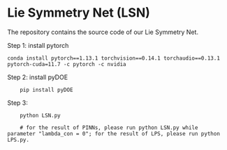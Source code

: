# Lie Symmetry Net (LSN)

The repository contains the source code of our Lie Symmetry Net.

Step 1: install pytorch

	conda install pytorch==1.13.1 torchvision==0.14.1 torchaudio==0.13.1 pytorch-cuda=11.7 -c pytorch -c nvidia
	
Step 2: install pyDOE	
   
        pip install pyDOE
        
Step 3:
        
        python LSN.py
	
        # for the result of PINNs, please run python LSN.py while parameter "lambda_con = 0"; for the result of LPS, please run python LPS.py.
	
        

